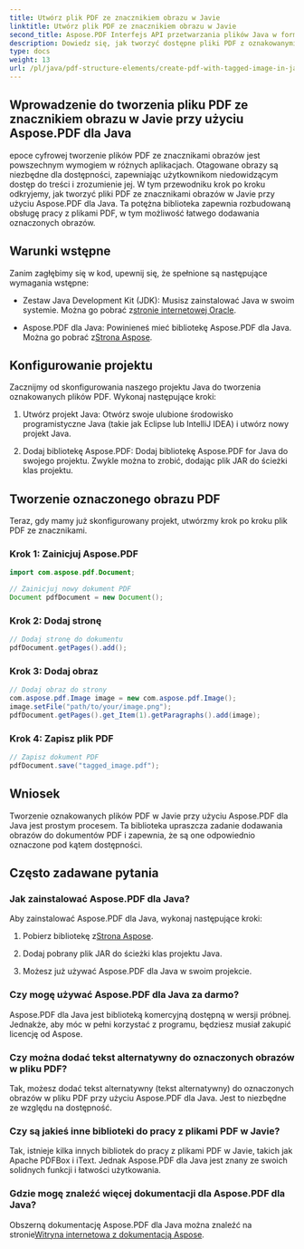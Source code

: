 ```yaml
---
title: Utwórz plik PDF ze znacznikiem obrazu w Javie
linktitle: Utwórz plik PDF ze znacznikiem obrazu w Javie
second_title: Aspose.PDF Interfejs API przetwarzania plików Java w formacie Java
description: Dowiedz się, jak tworzyć dostępne pliki PDF z oznakowanymi obrazami w Javie przy użyciu Aspose.PDF dla Java. Postępuj zgodnie z naszym przewodnikiem krok po kroku dotyczącym bezproblemowego generowania plików PDF.
type: docs
weight: 13
url: /pl/java/pdf-structure-elements/create-pdf-with-tagged-image-in-java/
---
```


## Wprowadzenie do tworzenia pliku PDF ze znacznikiem obrazu w Javie przy użyciu Aspose.PDF dla Java

epoce cyfrowej tworzenie plików PDF ze znacznikami obrazów jest powszechnym wymogiem w różnych aplikacjach. Otagowane obrazy są niezbędne dla dostępności, zapewniając użytkownikom niedowidzącym dostęp do treści i zrozumienie jej. W tym przewodniku krok po kroku odkryjemy, jak tworzyć pliki PDF ze znacznikami obrazów w Javie przy użyciu Aspose.PDF dla Java. Ta potężna biblioteka zapewnia rozbudowaną obsługę pracy z plikami PDF, w tym możliwość łatwego dodawania oznaczonych obrazów.

## Warunki wstępne

Zanim zagłębimy się w kod, upewnij się, że spełnione są następujące wymagania wstępne:

-  Zestaw Java Development Kit (JDK): Musisz zainstalować Java w swoim systemie. Można go pobrać z[stronie internetowej Oracle](https://www.oracle.com/java/technologies/javase-downloads.html).

-  Aspose.PDF dla Java: Powinieneś mieć bibliotekę Aspose.PDF dla Java. Można go pobrać z[Strona Aspose](https://releases.aspose.com/pdf/java/).

## Konfigurowanie projektu

Zacznijmy od skonfigurowania naszego projektu Java do tworzenia oznakowanych plików PDF. Wykonaj następujące kroki:

1. Utwórz projekt Java: Otwórz swoje ulubione środowisko programistyczne Java (takie jak Eclipse lub IntelliJ IDEA) i utwórz nowy projekt Java.

2. Dodaj bibliotekę Aspose.PDF: Dodaj bibliotekę Aspose.PDF for Java do swojego projektu. Zwykle można to zrobić, dodając plik JAR do ścieżki klas projektu.

## Tworzenie oznaczonego obrazu PDF

Teraz, gdy mamy już skonfigurowany projekt, utwórzmy krok po kroku plik PDF ze znacznikami.

### Krok 1: Zainicjuj Aspose.PDF

```java
import com.aspose.pdf.Document;

// Zainicjuj nowy dokument PDF
Document pdfDocument = new Document();
```

### Krok 2: Dodaj stronę

```java
// Dodaj stronę do dokumentu
pdfDocument.getPages().add();
```

### Krok 3: Dodaj obraz

```java
// Dodaj obraz do strony
com.aspose.pdf.Image image = new com.aspose.pdf.Image();
image.setFile("path/to/your/image.png");
pdfDocument.getPages().get_Item(1).getParagraphs().add(image);
```

### Krok 4: Zapisz plik PDF

```java
// Zapisz dokument PDF
pdfDocument.save("tagged_image.pdf");
```

## Wniosek

Tworzenie oznakowanych plików PDF w Javie przy użyciu Aspose.PDF dla Java jest prostym procesem. Ta biblioteka upraszcza zadanie dodawania obrazów do dokumentów PDF i zapewnia, że są one odpowiednio oznaczone pod kątem dostępności.

## Często zadawane pytania

### Jak zainstalować Aspose.PDF dla Java?

Aby zainstalować Aspose.PDF dla Java, wykonaj następujące kroki:

1.  Pobierz bibliotekę z[Strona Aspose](https://releases.aspose.com/pdf/java/).

2. Dodaj pobrany plik JAR do ścieżki klas projektu Java.

3. Możesz już używać Aspose.PDF dla Java w swoim projekcie.

### Czy mogę używać Aspose.PDF dla Java za darmo?

Aspose.PDF dla Java jest biblioteką komercyjną dostępną w wersji próbnej. Jednakże, aby móc w pełni korzystać z programu, będziesz musiał zakupić licencję od Aspose.

### Czy można dodać tekst alternatywny do oznaczonych obrazów w pliku PDF?

Tak, możesz dodać tekst alternatywny (tekst alternatywny) do oznaczonych obrazów w pliku PDF przy użyciu Aspose.PDF dla Java. Jest to niezbędne ze względu na dostępność.

### Czy są jakieś inne biblioteki do pracy z plikami PDF w Javie?

Tak, istnieje kilka innych bibliotek do pracy z plikami PDF w Javie, takich jak Apache PDFBox i iText. Jednak Aspose.PDF dla Java jest znany ze swoich solidnych funkcji i łatwości użytkowania.

### Gdzie mogę znaleźć więcej dokumentacji dla Aspose.PDF dla Java?

 Obszerną dokumentację Aspose.PDF dla Java można znaleźć na stronie[Witryna internetowa z dokumentacją Aspose](https://reference.aspose.com/pdf/java/).